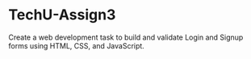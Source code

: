 # TechU-Assign3
Create a web development task to build and validate Login and Signup forms using HTML, CSS, and JavaScript.
